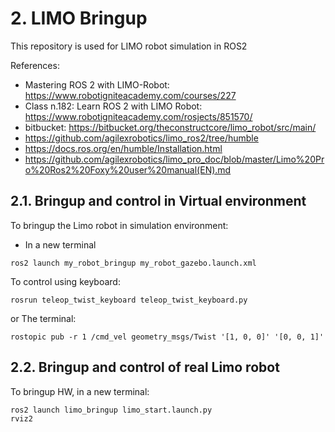 # **2. LIMO Bringup**

This repository is used for LIMO robot simulation in ROS2

References:

- Mastering ROS 2 with LIMO-Robot: https://www.robotigniteacademy.com/courses/227
- Class n.182: Learn ROS 2 with LIMO Robot: https://www.robotigniteacademy.com/rosjects/851570/
- bitbucket: https://bitbucket.org/theconstructcore/limo_robot/src/main/
- https://github.com/agilexrobotics/limo_ros2/tree/humble
- https://docs.ros.org/en/humble/Installation.html
- https://github.com/agilexrobotics/limo_pro_doc/blob/master/Limo%20Pro%20Ros2%20Foxy%20user%20manual(EN).md

## **2.1. Bringup and control in Virtual environment**

To bringup the Limo robot in simulation environment:
- In a new terminal
````shell
ros2 launch my_robot_bringup my_robot_gazebo.launch.xml
````

To control using keyboard:
````shell
rosrun teleop_twist_keyboard teleop_twist_keyboard.py
````
or The terminal:
````shell
rostopic pub -r 1 /cmd_vel geometry_msgs/Twist '[1, 0, 0]' '[0, 0, 1]'
````

## **2.2. Bringup and control of real Limo robot**

To bringup HW, in a new terminal:
````shell
ros2 launch limo_bringup limo_start.launch.py 
rviz2
````
